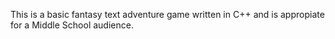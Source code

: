 This is a basic fantasy text adventure game written in C++ and is appropiate for a Middle School audience.
